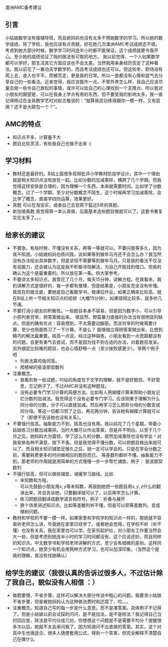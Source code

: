 澳洲AMC备考建议

## 引言
小姑娘数学没有报辅导班，而且她妈妈也没有太多干预她数学的学习。所以她的数学成绩，除了学校，我也应该有点贡献。好在她几次澳洲AMC考试成绩还不错。考虑到她大部分时候，数学学习时间连半小时都不能保证，这个成绩就更令我开心。至少她的成绩验证了我的做法有可取的地方。
我以前觉得，一个人如果数学都可以学好，那生活其它方面应该也不会太差。当然我用亲身经历否定了这种看法。我以前花了一番功夫学数学的，而且考试成绩也还可以。但这些年，职场没有爬上去，收入也平平。而被否定，更是我的日常。所以一直都没有心情和底气去分享自己的一些看法。近来觉得，我应该振作一点。不管外界怎么样，我自己应该尽量去做一些令自己放松的事情，或许可以给自己的心理找到一个支撑点。所以我对小朋友的期望是，可以在我身上学点有用的东西，但不要受我的影响太多。我一直记得杨过在全真教学艺时对赵志敬说的：“就算我武功练得跟你一模一样，又有屁用？还不是大脓包一个？”。 

## AMC的特点
- 知识点不多，计算量不大
- 题目比较灵活，有些我自己也做不出来 :)

## 学习材料
- 教材还是最好的。B站上面很多视频批评小学教材防自学设计。其中一个理由就是相关知识点没有放在一起。比如分数的加减乘除，横跨了几个学期。但我觉得这样安排是合理的，因为理解一个东西，本来就需要时间。比如学了分数概念，过了一个学期，至少对分数概念不陌生，这个时候再学习加减乘除，会比学了概念，直接学四则运算，效果更好。
- 真题
  可以在淘宝买，或者自己去官网下载近5年的真题。
- 新加坡奥数
  我觉得第一本认真做，后面基本选些题目做就可以了。这套书重复实在太多了。。。

## 给家长的建议
- 不要急。有些时候，不懂没有关系，再等一等就可以。不要问我等多久，因为我不知道。小姑娘妈妈也质问我，说如果等到猴年马月还不会怎么办？我当然没有办法给出具体数字，但是坚信不需要等到猴年马月。只是我的看法不仅没有说服力，还会被认为这是我不积极寻找解法，为自己开脱找的借口。但我的确认为这个是最重要的。所以放在第一条。供大家参考。  
- 不要讲太多知识点。我曾花了几个月，每天15分钟，讲解方程。在我看来，我的讲解方式是很好的，每一步都有推理，但是结果是，小朋友完全没有听懂。我现在的做法是，要她是自己看数学书，做课后作业。如果正确率比较高，就在B站上听一节相关知识点的视频（大概15分钟）。如果错得比较多，就多听几节课。
- 不要打消小朋友的积极性。一些题目本身不容易，但是因为数字小，可以引导小孩列表穷举，把答案做出来。 很显然，野蛮暴力直接的办法当有很明显的缺点。但是的确有优点：容易想到，不太需要动脑筋。而且穷举的时候需要计算，至少也侧面练习了一下计算，不是么？ 能够独立得把答案做出来，比想到精巧的解法最重要。拔高一点说，经过这种锻炼，小朋友看到一点思路都没有的问题，会更有勇气去尝试，而不是因为找不到合适的办法，对着题目发呆。另外搞定比较难的题目，也会心情舒畅一点（至少挫败感更少）。举两个例子吧
    - 列表法算鸡兔同笼。  
    - 爬楼梯的斐波那契数列  
- 注重概念。
    - 我看到有一些试题，叼钻的角度在于文字的理解，就不是好题目。不好意思，忘记例子了。不过AMC并没有这种题目。
    - 没有必要专门学习计算的简便方法。比如有人用蝴蝶计算来帮助小朋友记忆分数的加减法。我觉得这个没有必要专门学习。应该侧重于理解为什么同分母的分数，分子可以直接加减。然后再学习怎么把异分母的分数变成同分母。等这一切都习惯了之后，再花两分钟，告诉她有蝴蝶计算就可以了（即使不告诉她也没有关系）。
- 不要强行拔高。抽象能力不到，拔高也没有用。我以前花了几个星期，带着小姑娘练习分数加减乘除。当时大概可以作出答案，但是并不明白。以至于几个月之后，她妈妈大为震惊，学了这么久的分数，居然加减乘除也没有学会！对我安排各种不满意，按下不表。但是我觉得不懂分数，可以把题目做出来就可以了。而且相关知识铺垫足够久之后，她一定可以学会的。只是在学会分数之前，需要耗费更多的时间做相应的题目而已。 等差数列都听不懂。抽象能力不到，那老师的作用就是用简单的方式慢慢一步一步帮忙铺垫。例子： 斐波那契数列
- 不强行拔高，但可以做些铺垫，减缓学习曲线。比如
    - 未知数和方程。  
      可以先鼓励小朋友用$x, y$等未知数，再鼓励她把一些题目用$x,y,z$什么的翻译出来，并且告诉她，只要翻译就可以了，以后再学怎么计算。
    - 练习把题目翻译成数学语言和符号。例子：折叠与展开
    - 换个场景讲述知识点。比如等差数列听不懂，但是可以把等差数列，变成植树问题。
- 教材和学校的不要一摸一样。如果家里和学校学的知识点一样的，那她就不容易听老师怎么讲，毕竟她在家里已经学了。或者她会觉得，在学校不听（听不懂）也没有关系，我在家里也可以学。在家另起炉灶，对小朋友工作量当然会大一些，但是考虑到她连半小时的学习时间都没有，这个应该还好。而且同样的知识点。中文数学书和学校老师讲解的方式，至少会有细微的差别。这样同一个知识点，她至少有机会用两种方式学习，也可以加深印象。（当然这个是我的理解，我没有找她确认）

## 给学生的建议（我很认真的告诉过很多人，不过估计除了我自己，貌似没有人相信 ：）
- 做题要慢，不省步骤。这样可以解决大部分传说中粗心的问题。我要求小姑娘不省步骤，但是被她妈妈认为这种做法费时和迂腐了，哎。。。
- 注重概念。知道自己写的每一步是什么意思。而不是凑答案。具体例子不记得了。但是小姑娘以前会试探的问问，是不是加法，是不是除法？我记得自己当时回应是，除法是平均分成几份，你想想这个问题是不是需要平均分？提醒很多次以后，她就不太会来问我了，因为知道问不出直接的答案。其实，这个对高中生也很适合。很多人随便套用公式，得到一个答案，但完全解释不清楚自己在做什么
